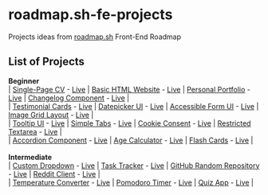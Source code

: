 # roadmap.sh-fe-projects
Projects ideas from [roadmap.sh](https://roadmap.sh/) Front-End Roadmap

## List of Projects
**Beginner** \
|  [Single-Page CV] - [Live][live-single-page-cv]	|	[Basic HTML Website] - [Live][live-basic-html-website]	|	[Personal Portfolio] - [Live][live-personal-portfolio]	|  [Changelog Component] - [Live][live-changelog-component]	| \
|  [Testimonial Cards] - [Live][live-testimonial-cards]  |	[Datepicker UI] - [Live][live-datepicker-ui]	|	[Accessible Form UI] - [Live][live-accessible-form-ui]	|	[Image Grid Layout] - [Live][live-image-grid-layout]	| \
|  [Tooltip UI] - [Live][live-tooltip-ui]	|	[Simple Tabs] - [Live][live-simple-tabs]	|	[Cookie Consent] - [Live][live-cookie-consent]	|  [Restricted Textarea] - [Live][live-restricted-textarea]	|	\
|  [Accordion Component] - [Live][live-accordion-component]	|	[Age Calculator] - [Live][live-age-calculator]	|	[Flash Cards] - [Live][live-flash-cards]	| 
\
\
**Intermediate** \
|	[Custom Dropdown] - [Live][live-custom-dropdown]	|	[Task Tracker] - [Live][live-task-tracker]	|	[GitHub Random Repository] - [Live][live-github-random-repository]	|	[Reddit Client] - [Live][live-reddit-client]	| \
|  [Temperature Converter] - [Live][live-temperature-converter]  |  [Pomodoro Timer] - [Live][live-pomodoro-timer] |  [Quiz App] - [Live][live-quiz-app]  |


[Single-Page CV]: https://roadmap.sh/projects/single-page-cv
[live-single-page-cv]: https://reyfaldy.github.io/roadmap.sh-fe-projects/01-Single%20Page%20CV/

[Basic HTML Website]:https://roadmap.sh/projects/basic-html-website
[live-basic-html-website]: https://reyfaldy.github.io/roadmap.sh-fe-projects/02-Basic%20HTML%20Website/

[Personal Portfolio]: https://roadmap.sh/projects/portfolio-website
[live-personal-portfolio]: https://reyfaldy.github.io/roadmap.sh-fe-projects/03-Personal%20Portfolio/

[Changelog Component]: https://roadmap.sh/projects/changelog-component
[live-changelog-component]: https://reyfaldy.github.io/roadmap.sh-fe-projects/04-Changelog%20Component/

[Testimonial Cards]: https://roadmap.sh/projects/testimonial-cards
[live-testimonial-cards]: https://reyfaldy.github.io/roadmap.sh-fe-projects/05-Testimonial%20Cards/

[Datepicker UI]: https://roadmap.sh/projects/datepicker-ui 
[live-datepicker-ui]: https://reyfaldy.github.io/roadmap.sh-fe-projects/06-Datepicker%20UI/

[Accessible Form UI]: https://roadmap.sh/projects/accessible-form-ui
[live-accessible-form-ui]: https://reyfaldy.github.io/roadmap.sh-fe-projects/07-Accessible%20Form%20UI/

[Image Grid Layout]: https://roadmap.sh/projects/image-grid
[live-image-grid-layout]: https://reyfaldy.github.io/roadmap.sh-fe-projects/08-Image%20Grid%20Layout/

[Tooltip UI]: https://roadmap.sh/projects/tooltip-ui
[live-tooltip-ui]: https://reyfaldy.github.io/roadmap.sh-fe-projects/09-Tooltip%20UI/

[Simple Tabs]: https://roadmap.sh/projects/simple-tabs
[live-simple-tabs]: https://reyfaldy.github.io/roadmap.sh-fe-projects/10-Simple%20Tabs/

[Cookie Consent]: https://roadmap.sh/projects/cookie-consent
[live-cookie-consent]: https://reyfaldy.github.io/roadmap.sh-fe-projects/11-Cookie%20Consent/

[Restricted Textarea]: https://roadmap.sh/projects/restricted-textarea
[live-restricted-textarea]: https://reyfaldy.github.io/roadmap.sh-fe-projects/12-Restricted%20Textarea/

[Accordion Component]: https://roadmap.sh/projects/accordion
[live-accordion-component]: https://reyfaldy.github.io/roadmap.sh-fe-projects/13-Accordion%20Component/

[Age Calculator]: https://roadmap.sh/projects/age-calculator
[live-age-calculator]:https://reyfaldy.github.io/roadmap.sh-fe-projects/14-Age%20Calculator/

[Flash Cards]: https://roadmap.sh/projects/flash-cards
[live-flash-cards]: https://reyfaldyflashcards.netlify.app/

[Custom Dropdown]: https://roadmap.sh/projects/custom-dropdown
[live-custom-dropdown]: https://reyfaldy.github.io/roadmap.sh-fe-projects/16-Custom%20Dropdown/

[Task Tracker]: https://roadmap.sh/projects/task-tracker-js
[live-task-tracker]: https://reyfaldy.github.io/roadmap.sh-fe-projects/17-Task%20Tracker/

[GitHub Random Repository]: https://roadmap.sh/projects/github-random-repo
[live-github-random-repository]: https://reyfaldy.github.io/roadmap.sh-fe-projects/18-GitHub%20Random%20Repository/

[Reddit Client]: https://roadmap.sh/projects/reddit-client
[live-reddit-client]: https://reyfaldyredditclient.netlify.app/

[Temperature Converter]: https://roadmap.sh/projects/temperature-converter
[live-temperature-converter]: https://reyfaldy.github.io/roadmap.sh-fe-projects/20-Temperature%20Converter/

[Pomodoro Timer]: https://roadmap.sh/projects/pomodoro-timer
[live-pomodoro-timer]: https://reyfaldypomodoro.netlify.app/

[Quiz App]: https://roadmap.sh/projects/quiz-app
[live-quiz-app]: https://reyfaldyquizapp.netlify.app/
